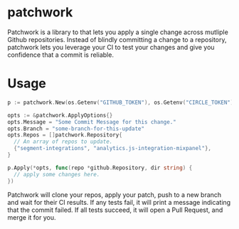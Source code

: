 # patchwork

Patchwork is a library to that lets you apply a single change across mutliple Github repositories.
Instead of blindly committing a change to a repository, patchwork lets you leverage your CI to
test your changes and give you confidence that a commit is reliable.

# Usage
```go
p := patchwork.New(os.Getenv("GITHUB_TOKEN"), os.Getenv("CIRCLE_TOKEN"))

opts := &patchwork.ApplyOptions{}
opts.Message = "Some Commit Message for this change."
opts.Branch = "some-branch-for-this-update"
opts.Repos = []patchwork.Repository{
  // An array of repos to update.
  {"segment-integrations", "analytics.js-integration-mixpanel"},
}

p.Apply(*opts, func(repo *github.Repository, dir string) {
  // apply some changes here.
})
```

Patchwork will clone your repos, apply your patch, push to a new branch and wait for their CI results.
If any tests fail, it will print a message indicating that the commit failed.
If all tests succeed, it will open a Pull Request, and merge it for you.

